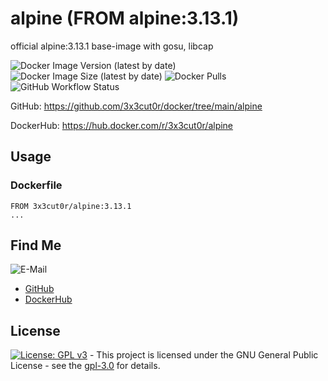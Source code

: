 # alpine (FROM alpine:3.13.1)

official alpine:3.13.1 base-image with gosu, libcap

![Docker Image Version (latest by date)](https://img.shields.io/docker/v/3x3cut0r/alpine)
![Docker Image Size (latest by date)](https://img.shields.io/docker/image-size/3x3cut0r/alpine)
![Docker Pulls](https://img.shields.io/docker/pulls/3x3cut0r/alpine)
![GitHub Workflow Status](https://img.shields.io/github/workflow/status/3x3cut0r/docker/build%20alpine)

GitHub: https://github.com/3x3cut0r/docker/tree/main/alpine

DockerHub: https://hub.docker.com/r/3x3cut0r/alpine

## Usage

### Dockerfile

```shell
FROM 3x3cut0r/alpine:3.13.1
...
```

## Find Me

![E-Mail](https://img.shields.io/badge/E--Mail-executor55%40gmx.de-red)
* [GitHub](https://github.com/3x3cut0r)
* [DockerHub](https://hub.docker.com/u/3x3cut0r)

## License

[![License: GPL v3](https://img.shields.io/badge/License-GPLv3-blue.svg)](https://www.gnu.org/licenses/gpl-3.0) - This project is licensed under the GNU General Public License - see the [gpl-3.0](https://www.gnu.org/licenses/gpl-3.0.en.html) for details.
